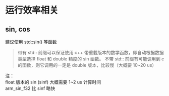 # 运行效率相关

## sin, cos

建议使用 std::sin() 等函数

> 带有 std:: 前缀可以保证使用 c++ 带重载版本的数学函数，即自动根据数据类型选择 float 和 double 精度的 sin 函数。
> 不带 std:: 前缀有可能调用到 c 的函数，则它调用的一定是 double 版本，比较慢（大概要 10~20 us）  

注：  
float 版本的 sin (sinf) 大概需要 1~2 us 计算时间  
arm_sin_f32 比 sinf 略快
